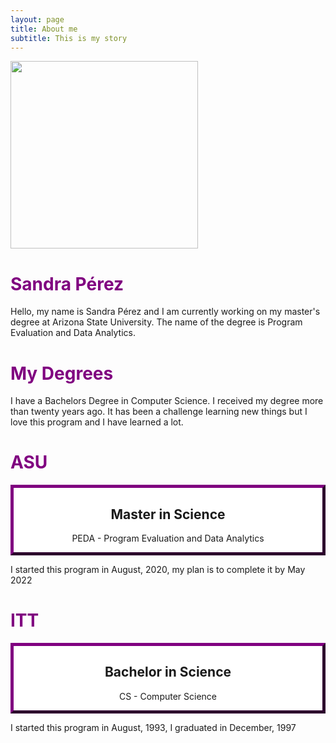```yaml
---
layout: page
title: About me
subtitle: This is my story
---
```


<img src="../img/asu.png" height="300px" class="center">

<h1> Sandra Pérez </h1>

<div class = "example-class">

Hello, my name is Sandra Pérez and I am currently working on my master's degree at Arizona State University. The name of the degree is Program Evaluation and Data Analytics. 
  
</div>


<h1> My Degrees </h1>

I have a Bachelors Degree in Computer Science. I received my degree more than twenty years ago. It has been a challenge learning new things but I love this program and I have learned a lot.

<style>

h1 { color: purple }
  
mycustomtag { }
  .example-class { }
  
</style>


<html>
<head>
<style>
.myDiv {
  border: 5px outset purple;
  background-color: white;    
  text-align: center;
}
</style>
</head>
<body>

<h1> ASU </h1>
 
 

<div class="myDiv">
  <h2>Master in Science</h2>
  <p>PEDA - Program Evaluation and Data Analytics</p>
</div>

<p>I started this program in August, 2020, my plan is to complete it by May 2022</p>

</body>
</html>



<html2>
<head>
<style>
.myDiv {
  border: 5px outset purple;
  background-color: white;    
  text-align: center;
}
</style>
</head>
<body>

<h1> ITT </h1>
 
<div class="myDiv">
  <h2>Bachelor in Science</h2>
  <p>CS - Computer Science</p>
</div>

<p>I started this program in August, 1993, I graduated in December, 1997</p>

</body>
</html2>

